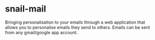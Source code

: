 snail-mail
==========

Bringing personalisation to your emails through a web application that allows you to personalise emails they send to others. Emails can be sent from any gmail/google app account. 
